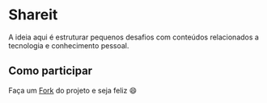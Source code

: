 # Shareit

A ideia aqui é estruturar pequenos desafios com conteúdos relacionados a tecnologia e conhecimento pessoal.

## Como participar

Faça um [Fork](https://docs.github.com/en/get-started/quickstart/fork-a-repo) do projeto e seja feliz :smile: